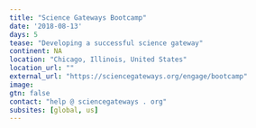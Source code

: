 ```yaml
---
title: "Science Gateways Bootcamp"
date: '2018-08-13'
days: 5
tease: "Developing a successful science gateway"
continent: NA
location: "Chicago, Illinois, United States"
location_url: ""
external_url: "https://sciencegateways.org/engage/bootcamp"
image: 
gtn: false
contact: "help @ sciencegateways . org"
subsites: [global, us]
---
```

